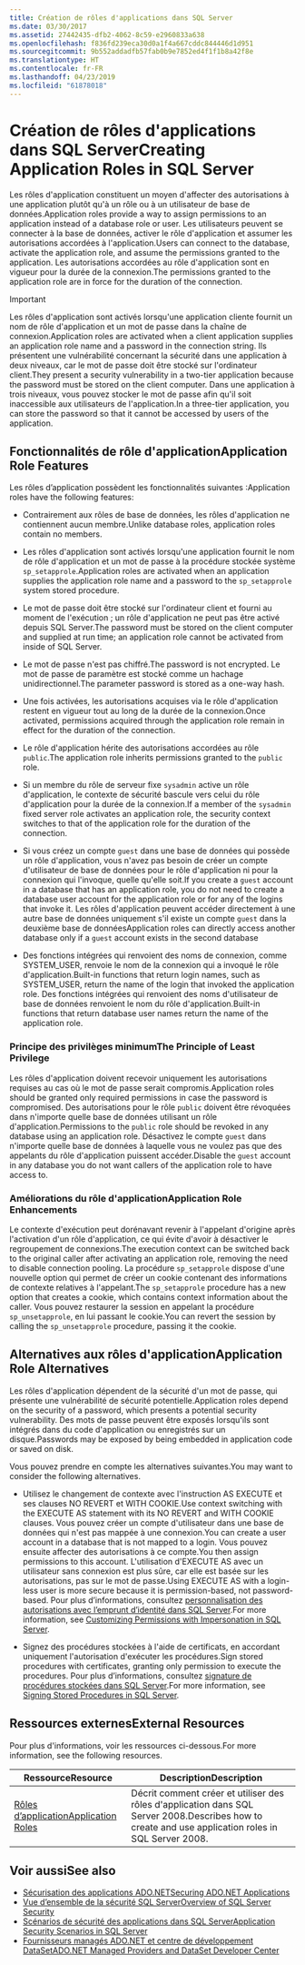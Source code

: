 ```yaml
---
title: Création de rôles d'applications dans SQL Server
ms.date: 03/30/2017
ms.assetid: 27442435-dfb2-4062-8c59-e2960833a638
ms.openlocfilehash: f836fd239eca30d0a1f4a667cddc844446d1d951
ms.sourcegitcommit: 9b552addadfb57fab0b9e7852ed4f1f1b8a42f8e
ms.translationtype: HT
ms.contentlocale: fr-FR
ms.lasthandoff: 04/23/2019
ms.locfileid: "61878018"
---
```

# <a name="creating-application-roles-in-sql-server"></a><span data-ttu-id="5bf56-102">Création de rôles d'applications dans SQL Server</span><span class="sxs-lookup"><span data-stu-id="5bf56-102">Creating Application Roles in SQL Server</span></span>
<span data-ttu-id="5bf56-103">Les rôles d'application constituent un moyen d'affecter des autorisations à une application plutôt qu'à un rôle ou à un utilisateur de base de données.</span><span class="sxs-lookup"><span data-stu-id="5bf56-103">Application roles provide a way to assign permissions to an application instead of a database role or user.</span></span> <span data-ttu-id="5bf56-104">Les utilisateurs peuvent se connecter à la base de données, activer le rôle d'application et assumer les autorisations accordées à l'application.</span><span class="sxs-lookup"><span data-stu-id="5bf56-104">Users can connect to the database, activate the application role, and assume the permissions granted to the application.</span></span> <span data-ttu-id="5bf56-105">Les autorisations accordées au rôle d'application sont en vigueur pour la durée de la connexion.</span><span class="sxs-lookup"><span data-stu-id="5bf56-105">The permissions granted to the application role are in force for the duration of the connection.</span></span>  
  
> [!IMPORTANT]
>  <span data-ttu-id="5bf56-106">Les rôles d'application sont activés lorsqu'une application cliente fournit un nom de rôle d'application et un mot de passe dans la chaîne de connexion.</span><span class="sxs-lookup"><span data-stu-id="5bf56-106">Application roles are activated when a client application supplies an application role name and a password in the connection string.</span></span> <span data-ttu-id="5bf56-107">Ils présentent une vulnérabilité concernant la sécurité dans une application à deux niveaux, car le mot de passe doit être stocké sur l'ordinateur client.</span><span class="sxs-lookup"><span data-stu-id="5bf56-107">They present a security vulnerability in a two-tier application because the password must be stored on the client computer.</span></span> <span data-ttu-id="5bf56-108">Dans une application à trois niveaux, vous pouvez stocker le mot de passe afin qu'il soit inaccessible aux utilisateurs de l'application.</span><span class="sxs-lookup"><span data-stu-id="5bf56-108">In a three-tier application, you can store the password so that it cannot be accessed by users of the application.</span></span>  
  
## <a name="application-role-features"></a><span data-ttu-id="5bf56-109">Fonctionnalités de rôle d'application</span><span class="sxs-lookup"><span data-stu-id="5bf56-109">Application Role Features</span></span>  
 <span data-ttu-id="5bf56-110">Les rôles d’application possèdent les fonctionnalités suivantes :</span><span class="sxs-lookup"><span data-stu-id="5bf56-110">Application roles have the following features:</span></span>  
  
- <span data-ttu-id="5bf56-111">Contrairement aux rôles de base de données, les rôles d'application ne contiennent aucun membre.</span><span class="sxs-lookup"><span data-stu-id="5bf56-111">Unlike database roles, application roles contain no members.</span></span>  
  
- <span data-ttu-id="5bf56-112">Les rôles d'application sont activés lorsqu'une application fournit le nom de rôle d'application et un mot de passe à la procédure stockée système `sp_setapprole`.</span><span class="sxs-lookup"><span data-stu-id="5bf56-112">Application roles are activated when an application supplies the application role name and a password to the `sp_setapprole` system stored procedure.</span></span>  
  
- <span data-ttu-id="5bf56-113">Le mot de passe doit être stocké sur l'ordinateur client et fourni au moment de l'exécution ; un rôle d'application ne peut pas être activé depuis SQL Server.</span><span class="sxs-lookup"><span data-stu-id="5bf56-113">The password must be stored on the client computer and supplied at run time; an application role cannot be activated from inside of SQL Server.</span></span>  
  
- <span data-ttu-id="5bf56-114">Le mot de passe n'est pas chiffré.</span><span class="sxs-lookup"><span data-stu-id="5bf56-114">The password is not encrypted.</span></span> <span data-ttu-id="5bf56-115">Le mot de passe de paramètre est stocké comme un hachage unidirectionnel.</span><span class="sxs-lookup"><span data-stu-id="5bf56-115">The parameter password is stored as a one-way hash.</span></span>  
  
- <span data-ttu-id="5bf56-116">Une fois activées, les autorisations acquises via le rôle d'application restent en vigueur tout au long de la durée de la connexion.</span><span class="sxs-lookup"><span data-stu-id="5bf56-116">Once activated, permissions acquired through the application role remain in effect for the duration of the connection.</span></span>  
  
- <span data-ttu-id="5bf56-117">Le rôle d'application hérite des autorisations accordées au rôle `public`.</span><span class="sxs-lookup"><span data-stu-id="5bf56-117">The application role inherits permissions granted to the `public` role.</span></span>  
  
- <span data-ttu-id="5bf56-118">Si un membre du rôle de serveur fixe `sysadmin` active un rôle d'application, le contexte de sécurité bascule vers celui du rôle d'application pour la durée de la connexion.</span><span class="sxs-lookup"><span data-stu-id="5bf56-118">If a member of the `sysadmin` fixed server role activates an application role, the security context switches to that of the application role for the duration of the connection.</span></span>  
  
- <span data-ttu-id="5bf56-119">Si vous créez un compte `guest` dans une base de données qui possède un rôle d'application, vous n'avez pas besoin de créer un compte d'utilisateur de base de données pour le rôle d'application ni pour la connexion qui l'invoque, quelle qu'elle soit.</span><span class="sxs-lookup"><span data-stu-id="5bf56-119">If you create a `guest` account in a database that has an application role, you do not need to create a database user account for the application role or for any of the logins that invoke it.</span></span> <span data-ttu-id="5bf56-120">Les rôles d'application peuvent accéder directement à une autre base de données uniquement s'il existe un compte `guest` dans la deuxième base de données</span><span class="sxs-lookup"><span data-stu-id="5bf56-120">Application roles can directly access another database only if a `guest` account exists in the second database</span></span>  
  
- <span data-ttu-id="5bf56-121">Des fonctions intégrées qui renvoient des noms de connexion, comme SYSTEM_USER, renvoie le nom de la connexion qui a invoqué le rôle d'application.</span><span class="sxs-lookup"><span data-stu-id="5bf56-121">Built-in functions that return login names, such as SYSTEM_USER, return the name of the login that invoked the application role.</span></span> <span data-ttu-id="5bf56-122">Des fonctions intégrées qui renvoient des noms d'utilisateur de base de données renvoient le nom du rôle d'application.</span><span class="sxs-lookup"><span data-stu-id="5bf56-122">Built-in functions that return database user names return the name of the application role.</span></span>  
  
### <a name="the-principle-of-least-privilege"></a><span data-ttu-id="5bf56-123">Principe des privilèges minimum</span><span class="sxs-lookup"><span data-stu-id="5bf56-123">The Principle of Least Privilege</span></span>  
 <span data-ttu-id="5bf56-124">Les rôles d'application doivent recevoir uniquement les autorisations requises au cas où le mot de passe serait compromis.</span><span class="sxs-lookup"><span data-stu-id="5bf56-124">Application roles should be granted only required permissions in case the password is compromised.</span></span> <span data-ttu-id="5bf56-125">Des autorisations pour le rôle `public` doivent être révoquées dans n'importe quelle base de données utilisant un rôle d'application.</span><span class="sxs-lookup"><span data-stu-id="5bf56-125">Permissions to the `public` role should be revoked in any database using an application role.</span></span> <span data-ttu-id="5bf56-126">Désactivez le compte `guest` dans n'importe quelle base de données à laquelle vous ne voulez pas que des appelants du rôle d'application puissent accéder.</span><span class="sxs-lookup"><span data-stu-id="5bf56-126">Disable the `guest` account in any database you do not want callers of the application role to have access to.</span></span>  
  
### <a name="application-role-enhancements"></a><span data-ttu-id="5bf56-127">Améliorations du rôle d'application</span><span class="sxs-lookup"><span data-stu-id="5bf56-127">Application Role Enhancements</span></span>  
 <span data-ttu-id="5bf56-128">Le contexte d'exécution peut dorénavant revenir à l'appelant d'origine après l'activation d'un rôle d'application, ce qui évite d'avoir à désactiver le regroupement de connexions.</span><span class="sxs-lookup"><span data-stu-id="5bf56-128">The execution context can be switched back to the original caller after activating an application role, removing the need to disable connection pooling.</span></span> <span data-ttu-id="5bf56-129">La procédure `sp_setapprole` dispose d'une nouvelle option qui permet de créer un cookie contenant des informations de contexte relatives à l'appelant.</span><span class="sxs-lookup"><span data-stu-id="5bf56-129">The `sp_setapprole` procedure has a new option that creates a cookie, which contains context information about the caller.</span></span> <span data-ttu-id="5bf56-130">Vous pouvez restaurer la session en appelant la procédure `sp_unsetapprole`, en lui passant le cookie.</span><span class="sxs-lookup"><span data-stu-id="5bf56-130">You can revert the session by calling the `sp_unsetapprole` procedure, passing it the cookie.</span></span>  
  
## <a name="application-role-alternatives"></a><span data-ttu-id="5bf56-131">Alternatives aux rôles d'application</span><span class="sxs-lookup"><span data-stu-id="5bf56-131">Application Role Alternatives</span></span>  
 <span data-ttu-id="5bf56-132">Les rôles d'application dépendent de la sécurité d'un mot de passe, qui présente une vulnérabilité de sécurité potentielle.</span><span class="sxs-lookup"><span data-stu-id="5bf56-132">Application roles depend on the security of a password, which presents a potential security vulnerability.</span></span> <span data-ttu-id="5bf56-133">Des mots de passe peuvent être exposés lorsqu'ils sont intégrés dans du code d'application ou enregistrés sur un disque.</span><span class="sxs-lookup"><span data-stu-id="5bf56-133">Passwords may be exposed by being embedded in application code or saved on disk.</span></span>  
  
 <span data-ttu-id="5bf56-134">Vous pouvez prendre en compte les alternatives suivantes.</span><span class="sxs-lookup"><span data-stu-id="5bf56-134">You may want to consider the following alternatives.</span></span>  
  
- <span data-ttu-id="5bf56-135">Utilisez le changement de contexte avec l'instruction AS EXECUTE et ses clauses NO REVERT et WITH COOKIE.</span><span class="sxs-lookup"><span data-stu-id="5bf56-135">Use context switching with the EXECUTE AS statement with its NO REVERT and WITH COOKIE clauses.</span></span> <span data-ttu-id="5bf56-136">Vous pouvez créer un compte d'utilisateur dans une base de données qui n'est pas mappée à une connexion.</span><span class="sxs-lookup"><span data-stu-id="5bf56-136">You can create a user account in a database that is not mapped to a login.</span></span> <span data-ttu-id="5bf56-137">Vous pouvez ensuite affecter des autorisations à ce compte.</span><span class="sxs-lookup"><span data-stu-id="5bf56-137">You then assign permissions to this account.</span></span> <span data-ttu-id="5bf56-138">L'utilisation d'EXECUTE AS avec un utilisateur sans connexion est plus sûre, car elle est basée sur les autorisations, pas sur le mot de passe.</span><span class="sxs-lookup"><span data-stu-id="5bf56-138">Using EXECUTE AS with a login-less user is more secure because it is permission-based, not password-based.</span></span> <span data-ttu-id="5bf56-139">Pour plus d’informations, consultez [personnalisation des autorisations avec l’emprunt d’identité dans SQL Server](../../../../../docs/framework/data/adonet/sql/customizing-permissions-with-impersonation-in-sql-server.md).</span><span class="sxs-lookup"><span data-stu-id="5bf56-139">For more information, see [Customizing Permissions with Impersonation in SQL Server](../../../../../docs/framework/data/adonet/sql/customizing-permissions-with-impersonation-in-sql-server.md).</span></span>  
  
- <span data-ttu-id="5bf56-140">Signez des procédures stockées à l'aide de certificats, en accordant uniquement l'autorisation d'exécuter les procédures.</span><span class="sxs-lookup"><span data-stu-id="5bf56-140">Sign stored procedures with certificates, granting only permission to execute the procedures.</span></span> <span data-ttu-id="5bf56-141">Pour plus d’informations, consultez [signature de procédures stockées dans SQL Server](../../../../../docs/framework/data/adonet/sql/signing-stored-procedures-in-sql-server.md).</span><span class="sxs-lookup"><span data-stu-id="5bf56-141">For more information, see [Signing Stored Procedures in SQL Server](../../../../../docs/framework/data/adonet/sql/signing-stored-procedures-in-sql-server.md).</span></span>  
  
## <a name="external-resources"></a><span data-ttu-id="5bf56-142">Ressources externes</span><span class="sxs-lookup"><span data-stu-id="5bf56-142">External Resources</span></span>  
 <span data-ttu-id="5bf56-143">Pour plus d'informations, voir les ressources ci-dessous.</span><span class="sxs-lookup"><span data-stu-id="5bf56-143">For more information, see the following resources.</span></span>  
  
|<span data-ttu-id="5bf56-144">Ressource</span><span class="sxs-lookup"><span data-stu-id="5bf56-144">Resource</span></span>|<span data-ttu-id="5bf56-145">Description</span><span class="sxs-lookup"><span data-stu-id="5bf56-145">Description</span></span>|  
|--------------|-----------------|  
|[<span data-ttu-id="5bf56-146">Rôles d’application</span><span class="sxs-lookup"><span data-stu-id="5bf56-146">Application Roles</span></span>](/sql/relational-databases/security/authentication-access/application-roles)|<span data-ttu-id="5bf56-147">Décrit comment créer et utiliser des rôles d'application dans SQL Server 2008.</span><span class="sxs-lookup"><span data-stu-id="5bf56-147">Describes how to create and use application roles in SQL Server 2008.</span></span>|  
  
## <a name="see-also"></a><span data-ttu-id="5bf56-148">Voir aussi</span><span class="sxs-lookup"><span data-stu-id="5bf56-148">See also</span></span>

- [<span data-ttu-id="5bf56-149">Sécurisation des applications ADO.NET</span><span class="sxs-lookup"><span data-stu-id="5bf56-149">Securing ADO.NET Applications</span></span>](../../../../../docs/framework/data/adonet/securing-ado-net-applications.md)
- [<span data-ttu-id="5bf56-150">Vue d’ensemble de la sécurité SQL Server</span><span class="sxs-lookup"><span data-stu-id="5bf56-150">Overview of SQL Server Security</span></span>](../../../../../docs/framework/data/adonet/sql/overview-of-sql-server-security.md)
- [<span data-ttu-id="5bf56-151">Scénarios de sécurité des applications dans SQL Server</span><span class="sxs-lookup"><span data-stu-id="5bf56-151">Application Security Scenarios in SQL Server</span></span>](../../../../../docs/framework/data/adonet/sql/application-security-scenarios-in-sql-server.md)
- [<span data-ttu-id="5bf56-152">Fournisseurs managés ADO.NET et centre de développement DataSet</span><span class="sxs-lookup"><span data-stu-id="5bf56-152">ADO.NET Managed Providers and DataSet Developer Center</span></span>](https://go.microsoft.com/fwlink/?LinkId=217917)
